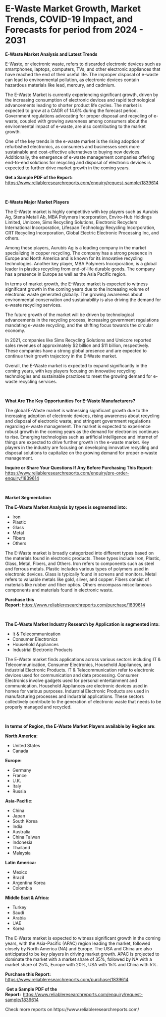 <p><h1>E-Waste Market Growth, Market Trends, COVID-19 Impact, and Forecasts for period from 2024 - 2031</h1></p><p><strong>E-Waste Market Analysis and Latest Trends</strong></p>
<p><p>E-Waste, or electronic waste, refers to discarded electronic devices such as smartphones, laptops, computers, TVs, and other electronic appliances that have reached the end of their useful life. The improper disposal of e-waste can lead to environmental pollution, as electronic devices contain hazardous materials like lead, mercury, and cadmium.</p><p>The E-Waste Market is currently experiencing significant growth, driven by the increasing consumption of electronic devices and rapid technological advancements leading to shorter product life cycles. The market is expected to grow at a CAGR of 14.6% during the forecast period. Government regulations advocating for proper disposal and recycling of e-waste, coupled with growing awareness among consumers about the environmental impact of e-waste, are also contributing to the market growth.</p><p>One of the key trends in the e-waste market is the rising adoption of refurbished electronics, as consumers and businesses seek more sustainable and cost-effective alternatives to buying new devices. Additionally, the emergence of e-waste management companies offering end-to-end solutions for recycling and disposal of electronic devices is expected to further drive market growth in the coming years.</p></p>
<p><strong>Get a Sample PDF of the Report:&nbsp;</strong> <a href="https://www.reliableresearchreports.com/enquiry/request-sample/1839614">https://www.reliableresearchreports.com/enquiry/request-sample/1839614</a></p>
<p>&nbsp;</p>
<p><strong>E-Waste Major Market Players</strong></p>
<p><p>The E-Waste market is highly competitive with key players such as Aurubis Ag, Stena Metall Ab, MBA Polymers Incorporation, Enviro-Hub Holdings Limited, Umicore, Sims Recycling Solutions, Electronic Recyclers International Incorporation, Lifespan Technology Recycling Incorporation, CRT Recycling Incorporation, Global Electric Electronic Processing Inc, and others.</p><p>Among these players, Aurubis Ag is a leading company in the market specializing in copper recycling. The company has a strong presence in Europe and North America and is known for its innovative recycling technologies. Another key player, MBA Polymers Incorporation, is a global leader in plastics recycling from end-of-life durable goods. The company has a presence in Europe as well as the Asia Pacific region.</p><p>In terms of market growth, the E-Waste market is expected to witness significant growth in the coming years due to the increasing volume of electronic waste generated globally. The growing awareness about environmental conservation and sustainability is also driving the demand for e-waste recycling services.</p><p>The future growth of the market will be driven by technological advancements in the recycling process, increasing government regulations mandating e-waste recycling, and the shifting focus towards the circular economy.</p><p>In 2021, companies like Sims Recycling Solutions and Umicore reported sales revenues of approximately $2 billion and $11 billion, respectively. These companies have a strong global presence and are expected to continue their growth trajectory in the E-Waste market.</p><p>Overall, the E-Waste market is expected to expand significantly in the coming years, with key players focusing on innovative recycling technologies and sustainable practices to meet the growing demand for e-waste recycling services.</p></p>
<p>&nbsp;</p>
<p><strong>What Are The Key Opportunities For E-Waste Manufacturers?</strong></p>
<p><p>The global E-Waste market is witnessing significant growth due to the increasing adoption of electronic devices, rising awareness about recycling and disposal of electronic waste, and stringent government regulations regarding e-waste management. The market is expected to experience robust growth in the coming years as the demand for electronics continues to rise. Emerging technologies such as artificial intelligence and internet of things are expected to drive further growth in the e-waste market. Key players in the industry are focusing on developing innovative recycling and disposal solutions to capitalize on the growing demand for proper e-waste management.</p></p>
<p><strong>Inquire or Share Your Questions If Any Before Purchasing This Report:</strong> <a href="https://www.reliableresearchreports.com/enquiry/pre-order-enquiry/1839614">https://www.reliableresearchreports.com/enquiry/pre-order-enquiry/1839614</a></p>
<p>&nbsp;</p>
<p><strong>Market Segmentation</strong></p>
<p><strong>The E-Waste Market Analysis by types is segmented into:</strong></p>
<p><ul><li>Iron</li><li>Plastic</li><li>Glass</li><li>Metal</li><li>Fibers</li><li>Others</li></ul></p>
<p><p>The E-Waste market is broadly categorized into different types based on the materials found in electronic products. These types include Iron, Plastic, Glass, Metal, Fibers, and Others. Iron refers to components such as steel and ferrous metals. Plastic includes various types of polymers used in electronic devices. Glass is typically found in screens and monitors. Metal refers to valuable metals like gold, silver, and copper. Fibers consist of materials like rubber and fiber optics. Others encompass miscellaneous components and materials found in electronic waste.</p></p>
<p><strong>Purchase this Report:&nbsp;</strong><a href="https://www.reliableresearchreports.com/purchase/1839614">https://www.reliableresearchreports.com/purchase/1839614</a></p>
<p>&nbsp;</p>
<p><strong>The E-Waste Market Industry Research by Application is segmented into:</strong></p>
<p><ul><li>It & Telecommunication</li><li>Consumer Electronics</li><li>Household Appliances</li><li>Industrial Electronic Products</li></ul></p>
<p><p>The E-Waste market finds applications across various sectors including IT & Telecommunication, Consumer Electronics, Household Appliances, and Industrial Electronic Products. IT & Telecommunication refer to electronic devices used for communication and data processing. Consumer Electronics involve gadgets used for personal entertainment and communication. Household Appliances are electronic devices used in homes for various purposes. Industrial Electronic Products are used in manufacturing processes and industrial applications. These sectors collectively contribute to the generation of electronic waste that needs to be properly managed and recycled.</p></p>
<p>&nbsp;</p>
<p><strong>In terms of Region, the E-Waste Market Players available by Region are:</strong></p>
<p>
    <p> <strong> North America: </strong>
        <ul>
            <li>United States</li>
            <li>Canada</li>
        </ul>
        </p> 
    <p> <strong> Europe: </strong>
        <ul>
            <li>Germany</li>
            <li>France</li>
            <li>U.K.</li>
            <li>Italy</li>
            <li>Russia</li>
        </ul>
        </p> 
    <p> <strong> Asia-Pacific: </strong>
        <ul>
            <li>China</li>
            <li>Japan</li>
            <li>South Korea</li>
            <li>India</li>
            <li>Australia</li>
            <li>China Taiwan</li>
            <li>Indonesia</li>
            <li>Thailand</li>
            <li>Malaysia</li>
        </ul>
        </p> 
    <p> <strong> Latin America: </strong>
        <ul>
            <li>Mexico</li>
            <li>Brazil</li>
            <li>Argentina Korea</li>
            <li>Colombia</li>
        </ul>
        </p> 
    <p> <strong> Middle East & Africa: </strong>
        <ul>
            <li>Turkey</li>
            <li>Saudi</li>
            <li>Arabia</li>
            <li>UAE</li>
            <li>Korea</li>
        </ul>
    </p>
    </p>
<p><p>The E-Waste market is expected to witness significant growth in the coming years, with the Asia-Pacific (APAC) region leading the market, followed closely by North America (NA) and Europe. The USA and China are also anticipated to be key players in driving market growth. APAC is projected to dominate the market with a market share of 35%, followed by NA with a market share of 25%, Europe with 20%, USA with 15% and China with 5%.</p></p>
<p><strong>Purchase this Report: </strong><a href="https://www.reliableresearchreports.com/purchase/1839614">https://www.reliableresearchreports.com/purchase/1839614</a></p>
<p>&nbsp;<strong>Get a Sample PDF of the Report:&nbsp;&nbsp;</strong><a href="https://www.reliableresearchreports.com/enquiry/request-sample/1839614">https://www.reliableresearchreports.com/enquiry/request-sample/1839614</a></p>
<p><strong></strong></p>
<p>Check more reports on https://www.reliableresearchreports.com/</p>